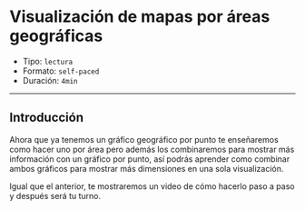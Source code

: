# Visualización de mapas por áreas geográficas

* Tipo: `lectura`
* Formato: `self-paced`
* Duración: `4min`

***

## Introducción

Ahora que ya tenemos un gráfico geográfico por punto te enseñaremos como hacer
uno por área pero además los combinaremos para mostrar más información con un
gráfico por punto, así podrás aprender como combinar ambos gráficos para mostrar
más dimensiones en una sola visualización.

Igual que el anterior, te mostraremos un video de cómo hacerlo paso a paso y
después será tu turno.
